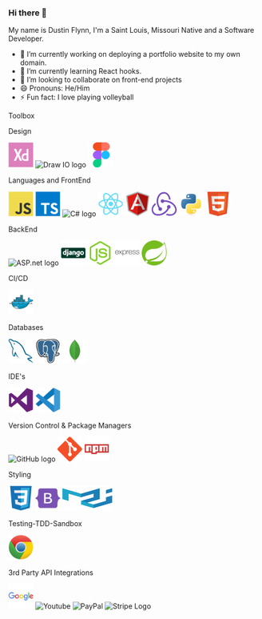 ### Hi there 👋

My name is Dustin Flynn, I'm a Saint Louis, Missouri Native and a Software Developer.

- 🔭 I’m currently working on deploying a portfolio website to my own domain.
- 🌱 I’m currently learning React hooks.
- 👯 I’m looking to collaborate on front-end projects
- 😄 Pronouns: He/Him
- ⚡ Fun fact: I love playing volleyball

Toolbox

Design  

<img src="https://github.com/devicons/devicon/blob/master/icons/xd/xd-plain.svg" alt="XD logo" width="50" height="50" /> <img src="https://dashboard.snapcraft.io/site_media/appmedia/2019/08/android-chrome-512x512.png" alt="Draw IO logo" width="50" height="50" /> <img src="https://github.com/devicons/devicon/blob/master/icons/figma/figma-original.svg" alt="Figma Logo" width ="50" height="50" />


Languages and FrontEnd

<img src="https://github.com/devicons/devicon/blob/master/icons/javascript/javascript-original.svg" alt=" JavaScript logo" width="50" height="50" /> 
<img src="https://github.com/devicons/devicon/blob/master/icons/typescript/typescript-original.svg" alt="Typescript logo" width="50" height="50" /> 
<img src="https://cis.msjc.edu/Tutorials/Programming/Languages/Csharp/images/Csharp_logo.png" alt="C# logo" width="50" height="50" /> 
<img src="https://github.com/devicons/devicon/blob/master/icons/react/react-original.svg" alt="React logo" width="50" height="50" /> 
<img src="https://github.com/devicons/devicon/blob/master/icons/angularjs/angularjs-original.svg" alt="Angular logo" width="50" height="50" />
<img src="https://github.com/devicons/devicon/blob/master/icons/redux/redux-original.svg" alt="Redux logo" width="50" height="50" /> 
<img src="https://github.com/devicons/devicon/blob/master/icons/python/python-original.svg" alt="Python logo" width="50" height="50" /> 
<img src="https://github.com/devicons/devicon/blob/master/icons/html5/html5-original.svg" alt=" HTML5 logo" width="50" height="50" />


BackEnd

<img src="https://www.natmarchand.fr/wp-content/uploads/2018/05/asp.net_.jpg" alt="ASP.net logo" width="50" height="50" /> <img src="https://github.com/devicons/devicon/blob/master/icons/django/django-original.svg" alt="Django logo" width="50" height="50" /> <img src="https://github.com/devicons/devicon/blob/master/icons/nodejs/nodejs-original.svg" alt="NodeJS logo" width="50" height="50" /> <img src="https://github.com/devicons/devicon/blob/master/icons/express/express-original-wordmark.svg" alt="Express Logo" width="50" height="50" />
<img src="https://github.com/devicons/devicon/blob/master/icons/spring/spring-original.svg" alt="Spring logo" width="50" height="50" />

CI/CD

<img src="https://github.com/devicons/devicon/blob/master/icons/docker/docker-original.svg" alt="Docker logo" width="50" height="50" /> 

Databases

<img src="https://github.com/devicons/devicon/blob/master/icons/mysql/mysql-original.svg" alt="MySQL logo" width="50" height="50" /> 
<img src="https://github.com/devicons/devicon/blob/master/icons/postgresql/postgresql-original.svg" alt="Postgresql logo" width="50" height="50" /> 
<img src="https://github.com/devicons/devicon/blob/master/icons/mongodb/mongodb-original.svg" alt="MongoDB logo" width="50" height="50" /> 


IDE's

<img src="https://github.com/devicons/devicon/blob/master/icons/visualstudio/visualstudio-plain.svg" alt="Visual Studio logo" width="50" height="50" /> <img src="https://github.com/devicons/devicon/blob/master/icons/vscode/vscode-original.svg" alt="VS Code logo" width="50" height="50" />


Version Control & Package Managers

<img src="https://www.pngkey.com/png/full/178-1787243_github-icon-png-github-icon-white-png.png" alt="GitHub logo" width="50" height="50" /> <img src="https://github.com/devicons/devicon/blob/master/icons/git/git-original.svg" alt="Git logo" width="50" height="50" /> <img src="https://github.com/devicons/devicon/blob/master/icons/npm/npm-original-wordmark.svg" alt="NPM logo" width="50" height="50" /> 

Styling

<img src="https://github.com/devicons/devicon/blob/master/icons/css3/css3-original.svg" alt="CSS logo" width="50" height="50" /> <img src="https://github.com/devicons/devicon/blob/master/icons/bootstrap/bootstrap-plain.svg" alt="Bootstrap logo" width="50" height="50" /> <img src="https://github.com/devicons/devicon/blob/master/icons/materialui/materialui-original.svg" alt="Material UI logo" width="100" height="50" />


Testing-TDD-Sandbox

<img src="https://github.com/devicons/devicon/blob/master/icons/chrome/chrome-original.svg" alt="Chrome logo" width="50" height="50" /> 

 
3rd Party API Integrations

<img src="https://github.com/devicons/devicon/blob/master/icons/google/google-original-wordmark.svg" alt="Google Maps" width="50" height="50" /> <img src="https://www.freeiconspng.com/thumbs/youtube-logo-png/youtube-icon-app-logo-png-9.png" alt="Youtube" width="50" height="50" /> 
<img src="https://www.paypalobjects.com/webstatic/mktg/logo-center/PP_Acceptance_Marks_for_LogoCenter_150x94.png" alt="PayPal" width="75" height="50" /> <img src="https://upload.wikimedia.org/wikipedia/commons/b/ba/Stripe_Logo%2C_revised_2016.svg" alt="Stripe Logo" width="50" height="50" />
